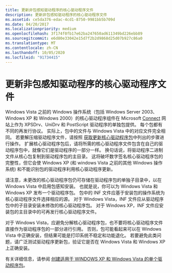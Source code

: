 ```yaml
---
title: 更新非包感知驱动程序的核心驱动程序文件
description: 更新非包感知驱动程序的核心驱动程序文件
ms.assetid: ce5da376-edac-4cd1-8750-9981bb5b709d
ms.date: 04/20/2017
ms.localizationpriority: medium
ms.openlocfilehash: 3f174f0fb17e62ba247650ad611349bd226ebb89
ms.sourcegitcommit: e6d80e33042e15d7f2b2d9868d25d07b927c86a0
ms.translationtype: MT
ms.contentlocale: zh-CN
ms.lasthandoff: 10/05/2020
ms.locfileid: "91734415"
---
```

# <a name="updating-core-drivers-files-for-non-package-aware-drivers"></a>更新非包感知驱动程序的核心驱动程序文件

Windows Vista 之前的 Windows 操作系统（包括 Windows Server 2003、Windows XP 和 Windows 2000）的核心驱动程序组件在 Microsoft [Connect](/collaborate/connect-redirect) 网站上作为 XPSDrv、UniDrv 和 PostScript 驱动程序的单独包提供。 每个包都有不同的再发行协议。 实际上，包中的文件与 Windows Vista 中的对应文件完全相同。 若要解压缩驱动程序文件，请按照 [获取更新核心驱动程序包](getting-the-updated-core-driver-package.md)中列出的步骤进行操作。 扩展核心驱动程序包后，请将所需的核心驱动程序文件包含在自己的驱动程序包中，就像它们是驱动程序的一部分一样。 换句话说，将驱动程序二进制文件从核心包复制到驱动程序包的主目录。 这将破坏数字签名核心驱动程序包的完整性，但它会使 Windows XP (和 windows Vista 之前的其他 Windows 操作系统) 和不能识别包的驱动程序利用核心驱动程序更新。

请注意，未更改的核心驱动程序包仍可存储在驱动程序包的单独子目录中，以在 Windows Vista 中启用包感知安装。 也就是说，你可以为 Windows Vista 和 Windows XP 发布一个驱动程序包。 包中的 INF 文件应基于安装包的操作系统为核心驱动程序文件选择相应的源。 对于 Windows Vista，INF 文件应从驱动程序包中的子目录安装未修改的核心驱动程序包。 对于 Windows XP，INF 文件应安装包的主目录中的可再发行核心驱动程序文件。

对于 Windows Vista，应避免分解核心驱动程序包，也不要将核心驱动程序文件直接作为驱动程序包的一部分进行引用。 否则，包可能看起来可以在 Windows Vista 中正确安装，但结果可能是打印系统不稳定和功能退化。 若要避免此类问题，请广泛测试驱动程序更新包，验证它是否在 Windows Vista 和 Windows XP 上正确安装。

有关详细信息，请参阅 [创建适用于 WINDOWS XP 和 Windows Vista 的单个驱动程序包](creating-a-single-driver-package-for-windows-xp-and-windows-vista.md)。